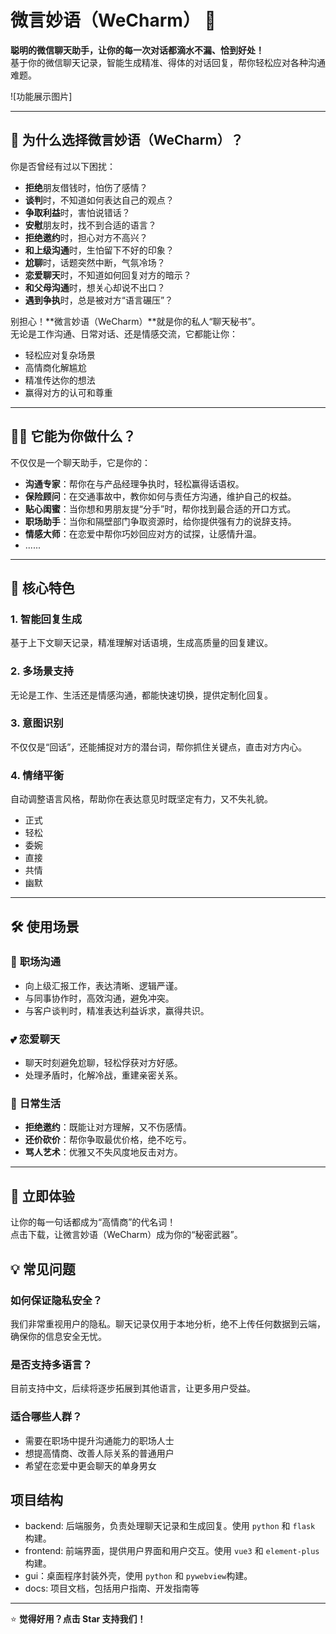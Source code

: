 # 微言妙语（WeCharm） 🚀  
**聪明的微信聊天助手，让你的每一次对话都滴水不漏、恰到好处！**  
基于你的微信聊天记录，智能生成精准、得体的对话回复，帮你轻松应对各种沟通难题。

![功能展示图片]

---

## 🌟 为什么选择微言妙语（WeCharm）？  
你是否曾经有过以下困扰：  
- **拒绝**朋友借钱时，怕伤了感情？  
- **谈判**时，不知道如何表达自己的观点？  
- **争取利益**时，害怕说错话？  
- **安慰**朋友时，找不到合适的语言？  
- **拒绝邀约**时，担心对方不高兴？  
- **和上级沟通**时，生怕留下不好的印象？  
- **尬聊**时，话题突然中断，气氛冷场？  
- **恋爱聊天**时，不知道如何回复对方的暗示？  
- **和父母沟通**时，想关心却说不出口？  
- **遇到争执**时，总是被对方“语言碾压”？  

别担心！**微言妙语（WeCharm）**就是你的私人“聊天秘书”。  
无论是工作沟通、日常对话、还是情感交流，它都能让你：  

- 轻松应对复杂场景  
- 高情商化解尴尬  
- 精准传达你的想法  
- 赢得对方的认可和尊重  

---

## 🧙‍♂️ 它能为你做什么？  
不仅仅是一个聊天助手，它是你的：  

- **沟通专家**：帮你在与产品经理争执时，轻松赢得话语权。  
- **保险顾问**：在交通事故中，教你如何与责任方沟通，维护自己的权益。  
- **贴心闺蜜**：当你想和男朋友提“分手”时，帮你找到最合适的开口方式。  
- **职场助手**：当你和隔壁部门争取资源时，给你提供强有力的说辞支持。  
- **情感大师**：在恋爱中帮你巧妙回应对方的试探，让感情升温。  
- ......

---

## 🎯 核心特色  
### 1. **智能回复生成**  
基于上下文聊天记录，精准理解对话语境，生成高质量的回复建议。  

### 2. **多场景支持**  
无论是工作、生活还是情感沟通，都能快速切换，提供定制化回复。  

### 3. **意图识别**  
不仅仅是“回话”，还能捕捉对方的潜台词，帮你抓住关键点，直击对方内心。  

### 4. **情绪平衡**  
自动调整语言风格，帮助你在表达意见时既坚定有力，又不失礼貌。  

- 正式
- 轻松
- 委婉
- 直接
- 共情
- 幽默

---

## 🛠️ 使用场景  
### 💼 **职场沟通**  
- 向上级汇报工作，表达清晰、逻辑严谨。  
- 与同事协作时，高效沟通，避免冲突。  
- 与客户谈判时，精准表达利益诉求，赢得共识。  

### 💕 **恋爱聊天**  
- 聊天时刻避免尬聊，轻松俘获对方好感。  
- 处理矛盾时，化解冷战，重建亲密关系。  

### 🎉 **日常生活**  
- **拒绝邀约**：既能让对方理解，又不伤感情。  
- **还价砍价**：帮你争取最优价格，绝不吃亏。  
- **骂人艺术**：优雅又不失风度地反击对方。  

---


## 🚀 立即体验  
让你的每一句话都成为“高情商”的代名词！  
点击下载，让微言妙语（WeCharm）成为你的“秘密武器”。  

## 💡 常见问题  

### 如何保证隐私安全？  
我们非常重视用户的隐私。聊天记录仅用于本地分析，绝不上传任何数据到云端，确保你的信息安全无忧。  

### 是否支持多语言？  
目前支持中文，后续将逐步拓展到其他语言，让更多用户受益。  

### 适合哪些人群？  
- 需要在职场中提升沟通能力的职场人士  
- 想提高情商、改善人际关系的普通用户  
- 希望在恋爱中更会聊天的单身男女  

## 项目结构
- backend: 后端服务，负责处理聊天记录和生成回复。使用 `python` 和 `flask` 构建。
- frontend: 前端界面，提供用户界面和用户交互。使用 `vue3` 和 `element-plus` 构建。
- gui：桌面程序封装外壳，使用 `python` 和 `pywebview`构建。
- docs: 项目文档，包括用户指南、开发指南等

---


⭐ **觉得好用？点击 Star 支持我们！**  


